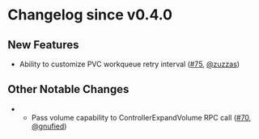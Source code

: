 # Changelog since v0.4.0

## New Features

- Ability to customize PVC workqueue retry interval ([#75](https://github.com/kubernetes-csi/csi-sidecars/pkg/resizer/pull/75), [@zuzzas](https://github.com/zuzzas))

## Other Notable Changes

-  - Pass volume capability to ControllerExpandVolume RPC call ([#70](https://github.com/kubernetes-csi/csi-sidecars/pkg/resizer/pull/70), [@gnufied](https://github.com/gnufied))
